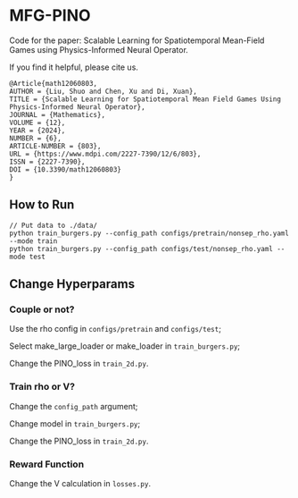 # MFG-PINO

Code for the paper: Scalable Learning for Spatiotemporal Mean-Field Games using Physics-Informed Neural Operator.

If you find it helpful, please cite us.

```
@Article{math12060803,
AUTHOR = {Liu, Shuo and Chen, Xu and Di, Xuan},
TITLE = {Scalable Learning for Spatiotemporal Mean Field Games Using Physics-Informed Neural Operator},
JOURNAL = {Mathematics},
VOLUME = {12},
YEAR = {2024},
NUMBER = {6},
ARTICLE-NUMBER = {803},
URL = {https://www.mdpi.com/2227-7390/12/6/803},
ISSN = {2227-7390},
DOI = {10.3390/math12060803}
}
```

## How to Run

```
// Put data to ./data/
python train_burgers.py --config_path configs/pretrain/nonsep_rho.yaml --mode train
python train_burgers.py --config_path configs/test/nonsep_rho.yaml --mode test
```

## Change Hyperparams

### Couple or not?

Use the rho config in `configs/pretrain` and `configs/test`;

Select make_large_loader or make_loader in `train_burgers.py`;

Change the PINO_loss in `train_2d.py`.

### Train rho or V?

Change the `config_path` argument;

Change model in `train_burgers.py`;

Change the PINO_loss in `train_2d.py`.

### Reward Function

Change the V calculation in `losses.py`.
